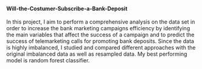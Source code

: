 #### Will-the-Costumer-Subscribe-a-Bank-Deposit

In this project, I aim to perform a comprehensive analysis on the data set in order to increase the
bank marketing campaigns efficiency by identifying the main variables that affect the success of
a campaign and to predict the success of telemarketing calls for promoting bank deposits. Since
the data is highly imbalanced, I studied and compared different approaches with the original
imbalanced data as well as resampled data. My best performing model is random forest
classifier.
